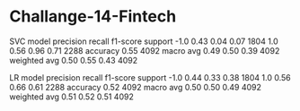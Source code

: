 # Challange-14-Fintech
SVC model
precision    recall  f1-score   support
-1.0       0.43      0.04      0.07      1804
1.0       0.56      0.96      0.71      2288
    accuracy                           0.55      4092
    macro avg      0.49      0.50      0.39      4092
    weighted avg   0.50      0.55      0.43      4092

LR model
precision    recall  f1-score   support
        -1.0       0.44      0.33      0.38      1804
         1.0       0.56      0.66      0.61      2288
    accuracy                           0.52      4092
    macro avg      0.50      0.50      0.49      4092
    weighted avg   0.51      0.52      0.51      4092
